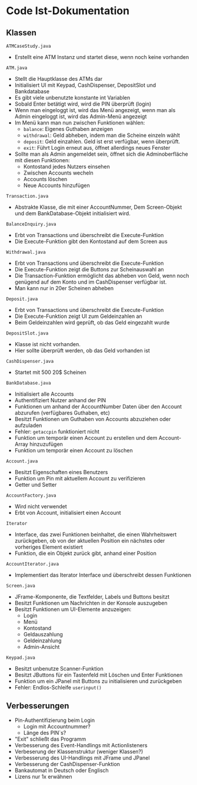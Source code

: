 # Code Ist-Dokumentation

## Klassen

`ATMCaseStudy.java`

- Erstellt eine ATM Instanz und startet diese, wenn noch keine vorhanden


`ATM.java`

- Stellt die Hauptklasse des ATMs dar
- Initialisiert UI mit Keypad, CashDispenser, DepositSlot und Bankdatabase
- Es gibt viele unbenutzte konstante int Variablen
- Sobald Enter betätigt wird, wird die PIN überprüft (login)
- Wenn man eingeloggt ist, wird das Menü angezeigt, wenn man als Admin eingeloggt ist, wird das Admin-Menü angezeigt
- Im Menü kann man nun zwischen Funktionen wählen:
    - `balance`: Eigenes Guthaben anzeigen
    - `withdrawal`: Geld abheben, indem man die Scheine einzeln wählt
    - `deposit`: Geld einzahlen. Geld ist erst verfügbar, wenn überprüft.
    - `exit`: Führt Login erneut aus, öffnet allerdings neues Fenster
- Sollte man als Admin angemeldet sein, öffnet sich die Adminoberfläche mit diesen Funktionen:  
    - Kontostand jedes Nutzers einsehen
    - Zwischen Accounts wecheln 
    - Accounts löschen 
    - Neue Accounts hinzufügen


`Transaction.java`

- Abstrakte Klasse, die mit einer AccountNummer, Dem Screen-Objekt und dem BankDatabase-Objekt initialisiert wird.


`BalanceInquiry.java`

- Erbt von Transactions und überschreibt die Execute-Funktion
- Die Execute-Funktion gibt den Kontostand auf dem Screen aus


`Withdrawal.java`

- Erbt von Transactions und überschreibt die Execute-Funktion
- Die Execute-Funktion zeigt die Buttons zur Scheinauswahl an
- Die Transaction-Funktion ermöglicht das abheben von Geld, wenn noch genügend auf dem Konto und im CashDispenser verfügbar ist.
- Man kann nur in 20er Scheinen abheben


`Deposit.java`

- Erbt von Transactions und überschreibt die Execute-Funktion
- Die Execute-Funktion zeigt UI zum Geldeinzahlen an
- Beim Geldeinzahlen wird geprüft, ob das Geld eingezahlt wurde


`DepositSlot.java`

- Klasse ist nicht vorhanden.
- Hier sollte überprüft werden, ob das Geld vorhanden ist


`CashDispenser.java`

- Startet mit 500 20$ Scheinen


`BankDatabase.java`

- Initialisiert alle Accounts
- Authentifiziert Nutzer anhand der PIN
- Funktionen um anhand der AccountNumber Daten über den Account abzurufen (verfügbares Guthaben, etc)
- Besitzt Funktionen um Guthaben von Accounts abzuziehen oder aufzuladen
- Fehler: `getaccpin` funktioniert nicht
- Funktion um temporär einen Account zu erstellen und dem Account-Array hinzuzufügen
- Funktion um temporär einen Account zu löschen


`Account.java`

- Besitzt Eigenschaften eines Benutzers
- Funktion um Pin mit aktuellem Account zu verifizieren
- Getter und Setter


`AccountFactory.java`

- Wird nicht verwendet
- Erbt von Account, initialisiert einen Account 


`Iterator`

- Interface, das zwei Funktionen beinhaltet, die einen Wahrheitswert zurückgeben, ob von der aktuellen Position ein nächstes oder vorheriges Element existiert
- Funktion, die ein Objekt zurück gibt, anhand einer Position


`AccountIterator.java`

- Implementiert das Iterator Interface und überschreibt dessen Funktionen


`Screen.java`

- JFrame-Komponente, die Textfelder, Labels und Buttons besitzt
- Besitzt Funktionen um Nachrichten in der Konsole auszugeben
- Besitzt Funktionen um UI-Elemente anzuzeigen:
    - Login
    - Menü
    - Kontostand
    - Geldauszahlung
    - Geldeinzahlung
    - Admin-Ansicht


`Keypad.java`

- Besitzt unbenutze Scanner-Funktion 
- Besitzt JButtons für ein Tastenfeld mit Löschen und Enter Funktionen
- Funktion um ein JPanel mit Buttons zu initialisieren und zurückgeben
- Fehler: Endlos-Schleife `userinput()`


## Verbesserungen

- Pin-Authentifizierung beim Login
    - Login mit Accountnummer?
    - Länge des PIN`s?
- "Exit" schließt das Programm
- Verbesserung des Event-Handlings mit Actionlisteners
- Verbeserung der Klassenstruktur (weniger Klassen?)
- Verbesserung des UI-Handlings mit JFrame und JPanel
- Verbesserung der CashDispenser-Funktion
- Bankautomat in Deutsch oder Englisch
- Lizens nur 1x erwähnen

